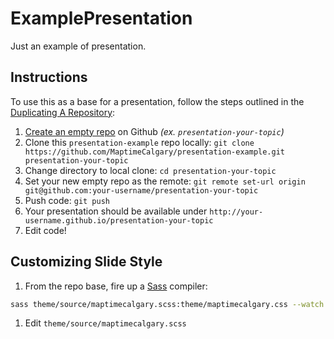 # ExamplePresentation
Just an example of presentation.

## Instructions

To use this as a base for a presentation, follow the steps outlined in the [Duplicating A Repository](https://help.github.com/articles/duplicating-a-repository/):

1. [Create an empty repo](https://github.com/new) on Github _(ex. `presentation-your-topic`)_
1. Clone this `presentation-example` repo locally: `git clone https://github.com/MaptimeCalgary/presentation-example.git presentation-your-topic`
1. Change directory to local clone: `cd presentation-your-topic`
1. Set your new empty repo as the remote: `git remote set-url origin git@github.com:your-username/presentation-your-topic`
1. Push code: `git push`
1. Your presentation should be available under `http://your-username.github.io/presentation-your-topic`
1. Edit code!

## Customizing Slide Style

1. From the repo base, fire up a [Sass](http://sass-lang.com/) compiler:
```bash
sass theme/source/maptimecalgary.scss:theme/maptimecalgary.css --watch
```
1. Edit `theme/source/maptimecalgary.scss`
